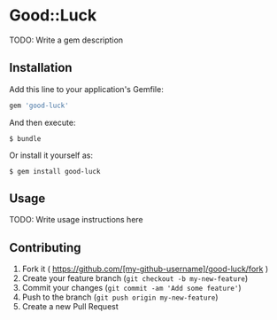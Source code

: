 # Good::Luck

TODO: Write a gem description

## Installation

Add this line to your application's Gemfile:

```ruby
gem 'good-luck'
```

And then execute:

    $ bundle

Or install it yourself as:

    $ gem install good-luck

## Usage

TODO: Write usage instructions here

## Contributing

1. Fork it ( https://github.com/[my-github-username]/good-luck/fork )
2. Create your feature branch (`git checkout -b my-new-feature`)
3. Commit your changes (`git commit -am 'Add some feature'`)
4. Push to the branch (`git push origin my-new-feature`)
5. Create a new Pull Request
